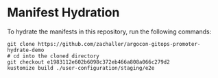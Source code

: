 # Manifest Hydration

To hydrate the manifests in this repository, run the following commands:

```shell
git clone https://github.com/zachaller/argocon-gitops-promoter-hydrate-demo
# cd into the cloned directory
git checkout e1983112e602b6098c372eb466a808a066c279d2
kustomize build ./user-configuration/staging/e2e
```
